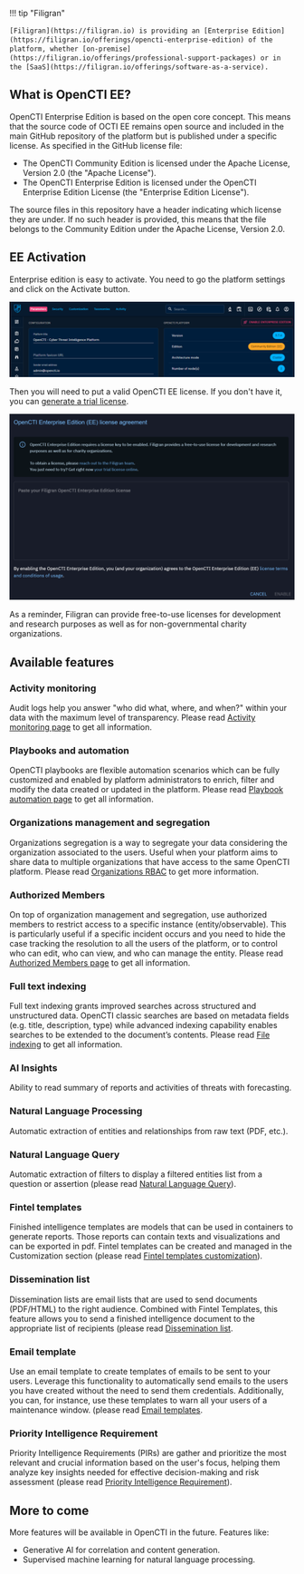 !!! tip "Filigran"

    [Filigran](https://filigran.io) is providing an [Enterprise Edition](https://filigran.io/offerings/opencti-enterprise-edition) of the platform, whether [on-premise](https://filigran.io/offerings/professional-support-packages) or in the [SaaS](https://filigran.io/offerings/software-as-a-service).

## What is OpenCTI EE?

OpenCTI Enterprise Edition is based on the open core concept. This means that the source code of OCTI EE remains open source and included in the main GitHub repository of the platform but is published under a specific license. As specified in the GitHub license file:

- The OpenCTI Community Edition is licensed under the Apache License, Version 2.0 (the "Apache License").
- The OpenCTI Enterprise Edition is licensed under the OpenCTI Enterprise Edition License (the "Enterprise Edition License").

The source files in this repository have a header indicating which license they are under. If no such header is provided, this means that the file belongs to the Community Edition under the Apache License, Version 2.0.

## EE Activation
Enterprise edition is easy to activate. You need to go the platform settings and click on the Activate button.

![OpenCTI activation](assets/enterprise-activate.png)

Then you will need to put a valid OpenCTI EE license. If you don't have it, you can [generate a trial license](https://filigran.io/enterprise-editions-trial/). 

![OpenCTI EE EULA](assets/enterprise-eula.png)

As a reminder, Filigran can provide free-to-use licenses for development and research purposes as well as for non-governmental charity organizations.

## Available features

### Activity monitoring

Audit logs help you answer "who did what, where, and when?" within your data with the maximum level of transparency. Please read [Activity monitoring page](audit/overview.md) to get all information.

### Playbooks and automation

OpenCTI playbooks are flexible automation scenarios which can be fully customized and enabled by platform administrators to enrich, filter and modify the data created or updated in the platform. Please read [Playbook automation page](../usage/automation.md) to get all information.

### Organizations management and segregation

Organizations segregation is a way to segregate your data considering the organization associated to the users. Useful when your platform aims to share data to multiple organizations that have access to the same OpenCTI platform. Please read [Organizations RBAC](../administration/organization-segregation.md) to get more information.

### Authorized Members

On top of organization management and segregation, use authorized members to restrict access to a specific instance (entity/observable). This is particularly useful if a specific incident occurs and you need to hide the case tracking the resolution to all the users of the platform, or to control who can edit, who can view, and who can manage the entity. Please read [Authorized Members page](https://docs.opencti.io/latest/administration/authorized-members/) to get all information.


### Full text indexing

Full text indexing grants improved searches across structured and unstructured data. OpenCTI classic searches are based on metadata fields (e.g. title, description, type) while advanced indexing capability  enables  searches  to  be  extended  to  the document’s contents. Please read [File indexing](../administration/file-indexing.md) to get all information.

### AI Insights

Ability to read summary of reports and activities of threats with forecasting.

### Natural Language Processing

Automatic extraction of entities and relationships from raw text (PDF, etc.).

### Natural Language Query

Automatic extraction of filters to display a filtered entities list from a question or assertion (please read [Natural Language Query](../usage/refine-content.md#nlq-section)).

### Fintel templates

Finished intelligence templates are models that can be used in containers to generate reports. Those reports can contain texts and visualizations and can be exported in pdf. Fintel templates can be created and managed in the Customization section (please read  [Fintel templates customization](./entities.md)).

### Dissemination list

Dissemination lists are email lists that are used to send documents (PDF/HTML) to the right audience. Combined with Fintel Templates, this feature allows you to send a finished intelligence document to the appropriate list of recipients (please read [Dissemination list](../administration/dissemination-list.md).

### Email template

Use an email template to create templates of emails to be sent to your users. Leverage this functionality to automatically send emails to the users you have created without the need to send them credentials. Additionally, you can, for instance, use these templates to warn all your users of a maintenance window. (please read [Email templates](../administration/email-templates.md).

### Priority Intelligence Requirement

Priority Intelligence Requirements (PIRs) are gather and prioritize the most relevant and crucial information based on the user's focus, helping them analyze key insights needed for effective decision-making and risk assessment (please read [Priority Intelligence Requirement](../usage/pir.md)).


## More to come

More features will be available in OpenCTI in the future. Features like:

- Generative AI for correlation and content generation.
- Supervised machine learning for natural language processing.
